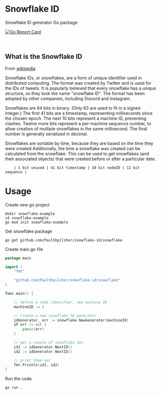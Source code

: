 # Snowflake ID

Snowflake ID generator Go package

[![Go Report Card](https://goreportcard.com/badge/github.com/PaulShpilsher/snowflake-id)](https://goreportcard.com/report/github.com/PaulShpilsher/snowflake-id)

<br>

## What is the Snowflake ID

From [wikipedia](https://en.wikipedia.org/wiki/Snowflake_ID)

Snowflake IDs, or snowflakes, are a form of unique identifier used in distributed computing. The format was created by Twitter and is used for the IDs of tweets. It is popularly believed that every snowflake has a unique structure, so they took the name "snowflake ID". The format has been adopted by other companies, including Discord and Instagram.

Snowflakes are 64 bits in binary. (Only 63 are used to fit in a signed integer.) The first 41 bits are a timestamp, representing milliseconds since the chosen epoch. The next 10 bits represent a machine ID, preventing clashes. Twelve more bits represent a per-machine sequence number, to allow creation of multiple snowflakes in the same millisecond. The final number is generally serialized in decimal.

Snowflakes are sortable by time, because they are based on the time they were created Additionally, the time a snowflake was created can be calculated from the snowflake. This can be used to get snowflakes (and their associated objects) that were created before or after a particular date.

```
    | 1 bit unused | 41 bit timestamp | 10 bit nodeID | 12 bit sequence |
```


# Usage

Create new go project
```shell
mkdir snowflake-example
cd snowflake-example
go mod init snowflake-example
```

Get snowflake package
```shell
go get github.com/PaulShpilsher/snowflake-id/snowflake
```

Create main.go file
```go
package main

import (
    "fmt"

    "github.com/PaulShpilsher/snowflake-id/snowflake"
)

func main() {

    // define a node identifier, aka machine ID
    machineID := 1

    // Create a new snowflake ID generator
    idGenerator, err := snowflake.NewGenerator(machineID)
    if err != nil {
        panic(err)
    }

    // get a couple of snowflake IDs
    id1 := idGenerator.NextID()
    id2 := idGenerator.NextID()

    // print them out
    fmt.Println(id1, id2)
}
```

Run the code 
```bash
go run .
```
